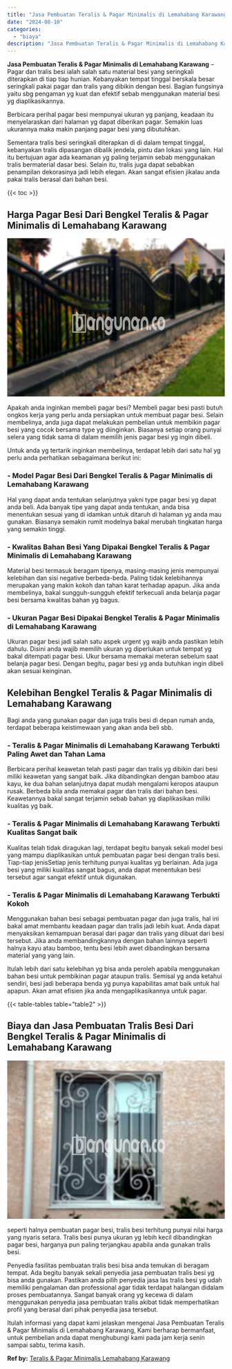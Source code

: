 ```yaml
---
title: "Jasa Pembuatan Teralis & Pagar Minimalis di Lemahabang Karawang"
date: "2024-08-10"
categories: 
  - "biaya"
description: "Jasa Pembuatan Teralis & Pagar Minimalis di Lemahabang Karawang. Itulah informasi yang dapat kami jelaskan mengenai Jasa Pembuatan Teralis & Pagar Minimalis..."
---
```


**Jasa Pembuatan Teralis & Pagar Minimalis di Lemahabang Karawang** – Pagar dan tralis besi ialah salah satu material besi yang seringkali diterapkan di tiap tiap hunian. Kebanyakan tempat tinggal berskala besar seringkali pakai pagar dan tralis yang dibikin dengan besi. Bagian fungsinya yaitu sbg pengaman yg kuat dan efektif sebab menggunakan material besi yg diaplikasikannya.

Berbicara perihal pagar besi mempunyai ukuran yg panjang, keadaan itu menyelaraskan dari halaman yg dapat diberikan pagar. Semakin luas ukurannya maka makin panjang pagar besi yang dibutuhkan.

Sementara tralis besi seringkali diterapkan di di dalam tempat tinggal, kebanyakan tralis dipasangan dibalik jendela, pintu dan lokasi yang lain. Hal itu bertujuan agar ada keamanan yg paling terjamin sebab menggunakan tralis bermaterial dasar besi. Selain itu, tralis juga dapat sebabkan penampilan dekorasinya jadi lebih elegan. Akan sangat efisien jikalau anda pakai tralis berasal dari bahan besi.

{{< toc >}}

## Harga Pagar Besi Dari Bengkel Teralis & Pagar Minimalis di Lemahabang Karawang

![Jasa Pembuatan Teralis & Pagar Minimalis di Lemahabang Karawang](/images/pagar-minimalis-murah-52.png)

Apakah anda inginkan membeli pagar besi? Membeli pagar besi pasti butuh ongkos kerja yang perlu anda persiapkan untuk membuat pagar besi. Selain membelinya, anda juga dapat melakukan pembelian untuk membikin pagar besi yang cocok bersama type yg diinginkan. Biasanya setiap orang punyai selera yang tidak sama di dalam memilih jenis pagar besi yg ingin dibeli.

Untuk anda yg tertarik inginkan membelinya, terdapat lebih dari satu hal yg perlu anda perhatikan sebagaimana berikut ini:
### \- Model Pagar Besi Dari Bengkel Teralis & Pagar Minimalis di Lemahabang Karawang

Hal yang dapat anda tentukan selanjutnya yakni type pagar besi yg dapat anda beli. Ada banyak tipe yang dapat anda tentukan, anda bisa menentukan sesuai yang di idamkan untuk ditaruh di halaman yg anda mau gunakan. Biasanya semakin rumit modelnya bakal merubah tingkatan harga yang semakin tinggi.

### \- Kwalitas Bahan Besi Yang Dipakai Bengkel Teralis & Pagar Minimalis di Lemahabang Karawang

Material besi termasuk beragam tipenya, masing-masing jenis mempunyai kelebihan dan sisi negative berbeda-beda. Paling tidak kelebihannya merupakan yang makin kokoh dan tahan karat terhadap apapun. Jika anda membelinya, bakal sungguh-sungguh efektif terkecuali anda belanja pagar besi bersama kwalitas bahan yg bagus.

### \- Ukuran Pagar Besi Dipakai Bengkel Teralis & Pagar Minimalis di Lemahabang Karawang

Ukuran pagar besi jadi salah satu aspek urgent yg wajib anda pastikan lebih dahulu. Disini anda wajib memilih ukuran yg diperlukan untuk tempat yg bakal ditempati pagar besi. Ukur bersama memakai meteran sebelum saat belanja pagar besi. Dengan begitu, pagar besi yg anda butuhkan ingin dibeli akan sesuai keinginan.

## Kelebihan Bengkel Teralis & Pagar Minimalis di Lemahabang Karawang

Bagi anda yang gunakan pagar dan juga tralis besi di depan rumah anda, terdapat beberapa keistimewaan yang akan anda beli sbb.

### \- Teralis & Pagar Minimalis di Lemahabang Karawang Terbukti Paling Awet dan Tahan Lama

Berbicara perihal keawetan telah pasti pagar dan tralis yg dibikin dari besi miliki keawetan yang sangat baik. Jika dibandingkan dengan bamboo atau kayu, ke dua bahan selanjutnya dapat mudah mengalami keropos ataupun rusak. Berbeda bila anda memakai pagar dan tralis dari bahan besi. Keawetannya bakal sangat terjamin sebab bahan yg diaplikasikan miliki kualitas yg baik.

### \- Teralis & Pagar Minimalis di Lemahabang Karawang Terbukti Kualitas Sangat baik

Kualitas telah tidak diragukan lagi, terdapat begitu banyak sekali model besi yang mampu diaplikasikan untuk pembuatan pagar besi dengan tralis besi. Tiap-tiap jenisSetiap jenis terhitung punyai kualitas yg berlainan. Ada juga besi yang miliki kualitas sangat bagus, anda dapat menentukan besi tersebut agar sangat efektif untuk digunakan.

### \- Teralis & Pagar Minimalis di Lemahabang Karawang Terbukti Kokoh

Menggunakan bahan besi sebagai pembuatan pagar dan juga tralis, hal ini bakal amat membantu keadaan pagar dan tralis jadi lebih kuat. Anda dapat menyaksikan kemampuan berasal dari pagar dan tralis yang dibuat dari besi tersebut. Jika anda membandingkannya dengan bahan lainnya seperti halnya kayu atau bamboo, tentu besi lebih awet dibandingkan bersama material yang yang lain.

Itulah lebih dari satu kelebihan yg bisa anda peroleh apabila menggunakan bahan besi untuk pembikinan pagar ataupun tralis. Semisal yg anda ketahui sendiri, besi jadi beberapa benda yg punya kapabilitas amat baik untuk hal apapun. Akan amat efisien jika anda mengaplikasikannya untuk pagar.

{{< table-tables table="table2" >}}

## Biaya dan Jasa Pembuatan Tralis Besi Dari Bengkel Teralis & Pagar Minimalis di Lemahabang Karawang

![Jasa Pembuatan Teralis & Pagar Minimalis di Lemahabang Karawang](/images/teralis-minimalis-murah-32.png)

seperti halnya pembuatan pagar besi, tralis besi terhitung punyai nilai harga yang nyaris setara. Tralis besi punya ukuran yg lebih kecil dibandingkan pagar besi, harganya pun paling terjangkau apabila anda gunakan tralis besi.

Penyedia fasilitas pembuatan tralis besi bisa anda temukan di beragam tempat. Ada begitu banyak sekali penyedia jasa pembuatan tralis besi yg bisa anda gunakan. Pastikan anda pilih penyedia jasa las tralis besi yg udah memiliki pengalaman dan professional agar tidak terdapat halangan didalam proses pembuatannya. Sangat banyak orang yg kecewa di dalam menggunakan penyedia jasa pembuatan tralis akibat tidak memperhatikan profil yang berasal dari pihak penyedia jasa tersebut.

Itulah informasi yang dapat kami jelaskan mengenai Jasa Pembuatan Teralis & Pagar Minimalis di Lemahabang Karawang, Kami berharap bermanfaat, untuk pembelian anda dapat menghubungi kami pada jam kerja senin sampai sabtu, terima kasih.

**Ref by:** [Teralis & Pagar Minimalis Lemahabang Karawang](https://id.wikipedia.org/wiki/Teralis)
